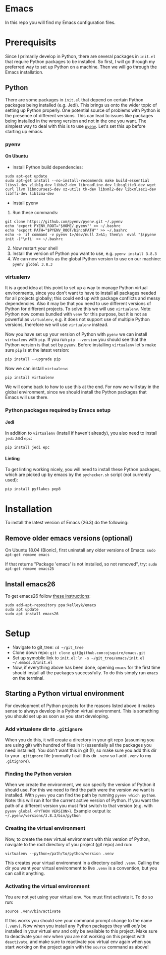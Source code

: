 # Emacs
In this repo you will find my Emacs configuration files.

# Prerequisits
Since I primarily develop in Python, there are several packages in `init.el` that require Python packages to be installed. So first, I will go through my preferred way to set up Python on a machine. Then we will go through the Emacs installation.

## Python
There are some packages in `init.el` that depend on certain Python packages being installed (e.g. Jedi). This brings us onto the wider topic of setting up Python properly. One potential source of problems with Python is the presence of different versions. This can lead to issues like packages being installed in the wrong version and not in the one you want. The simplest way to deal with this is to use [`pyenv`](https://github.com/pyenv/pyenv). Let's set this up before starting up emacs.

### pyenv
#### On Ubuntu
* Install Python build dependencies:
```
sudo apt-get update
sudo apt-get install --no-install-recommends make build-essential libssl-dev zlib1g-dev libbz2-dev libreadline-dev libsqlite3-dev wget curl llvm libncurses5-dev xz-utils tk-dev libxml2-dev libxmlsec1-dev libffi-dev liblzma-dev
```

* Install pyenv
1. Run these commands:
```
git clone https://github.com/pyenv/pyenv.git ~/.pyenv
echo 'export PYENV_ROOT="$HOME/.pyenv"' >> ~/.bashrc
echo 'export PATH="$PYENV_ROOT/bin:$PATH"' >> ~/.bashrc
echo -e 'if command -v pyenv 1>/dev/null 2>&1; then\n  eval "$(pyenv init -)"\nfi' >> ~/.bashrc
```
2. Now restart your shell
3. Install the version of Python you want to use, e.g. `pyenv install 3.8.3`
4. We can now set this as the global Python version to use on our machine: `pyenv global 3.8.3`

### virtualenv
It is a good idea at this point to set up a way to manage Python virtual environments, since you don't want to have to install all packages needed for all projects globally; this could end up with package conflicts and messy dependencies. Also it may be that you need to use different versions of Python for different projects. To solve this we will use `virtualenv`. Note: Python now comes bundled with `venv` for this purpose, but it is not as powerful as `virtualenv`, e.g. it does not support use of multiple Python versions, therefore we will use `virtualenv` instead.

Now you have set up your version of Python with `pyenv` we can install `virtualenv` with `pip`. If you run `pip --version` you should see that the Python version is that set by `pyenv`. Before installing `virtualenv` let's make sure `pip` is at the latest version:

```
pip install --upgrade pip
```

Now we can install `virtualenv`:

```
pip install virtualenv
```

We will come back to how to use this at the end. For now we will stay in the global environment, since we should install the Python packages that Emacs will use there.

### Python packages required by Emacs setup
#### Jedi
In addition to `virtualenv` (install if haven't already), you also need to install `jedi` and `epc`:

```
pip install jedi epc
```

#### Linting
To get linting working nicely, you will need to install these Python packages, which are picked up by emacs by the `pychecker.sh` script (not currently used):

```
pip install pyflakes pep8
```

# Installation
To install the latest version of Emacs (26.3) do the following:

## Remove older emacs versions (optional)
On Ubuntu 18.04 (Bionic), first uninstall any older versions of Emacs:
`sudo apt-get remove emacs`

If that returns "Package 'emacs' is not installed, so not removed", try:
`sudo apt-get remove emacs25`

## Install emacs26
To get emacs26 follow [these instructions](http://ubuntuhandbook.org/index.php/2019/02/install-gnu-emacs-26-1-ubuntu-18-04-16-04-18-10/):

```
sudo add-apt-repository ppa:kelleyk/emacs
sudo apt update
sudo apt install emacs26
```

# Setup

* Navigate to git_tree: `cd ~/git_tree`
* Clone down repo: `git clone git@github.com:ojsquire/emacs.git`
* Set up symoblic link to `init.el`: `ln -s ~/git_tree/emacs/init.el ~/.emacs.d/init.el`
* Now, if everything above has been done, opening `emacs` for the first time should install all the packages successfully. To do this simply run `emacs` on the terminal.

## Starting a Python virtual environment
For development of Python projects for the reasons listed above it makes sense to always develop in a Python virtual environment. This is something you should set up as soon as you start developing.

### Add virtualenv dir to `.gitignore`
When you do this, it will create a directory in your git repo (assuming you are using git) with hundred of files in it (essentially all the packages you need installed). You don't want this in git (!), so make sure you add this dir to your `.gitignore` file (normally I call this dir `.venv` so I add `.venv` to my `.gitignore`).

### Finding the Python version
When we create the environment, we can specify the version of Python it should use. For this we need to find the path were the version we want is installed. With `pyenv` you can find the path by running `pyenv which python`. Note: this will run it for the current active version of Python. If you want the path of a different version you must first switch to that version (e.g. with `pyenv global <PYTHON VERSION>`). Example output is: `~/.pyenv/versions/3.8.3/bin/python`

### Creating the virtual environment
Now, to create the new virtual environment with this version of Python, navigate to the root directory of you project (git repo) and run:
```
virtualenv --python=/path/to/python/version .venv
```

This creates your virtual environment in a directory called `.venv`. Calling the dir you want your virtual environment to live `.venv` is a convention, but you can call it anything.

### Activating the virtual environment
You are not yet using your virtual env. You must first activate it. To do so run:
```
source .venv/bin/activate
```

If this works you should see your command prompt change to the name `(.venv)`. Now when you install any Python packages they will _only_ be installed in your virtual env and only be available to this project. Make sure to deactivate your env when you are not working on this project with `deactivate`, and make sure to reactivate you virtual env again when you start working on the project again with the `source` command as above!
